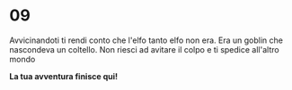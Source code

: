 # 09
Avvicinandoti ti rendi conto che l'elfo tanto elfo non era. Era un goblin che nascondeva un coltello. 
Non riesci ad avitare il colpo e ti spedice all'altro mondo

**La tua avventura finisce qui!**
